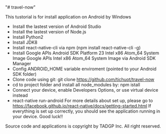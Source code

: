 "# travel-now" 

This tustorial is for install application on Android by Windows
- Install the lastest version of Android Studio
- Install the lastest version of Node.js
- Install Python2
- Install JDK8
- Install react-native-cli via npm (npm install react-native-cli -g)
- Install Google APIs
          Android SDK Platform 23
          Intel x86 Atom_64 System Image
          Google APIs Intel x86 Atom_64 System Image via Android SDK Manager
- Config ANDROID_HOME variable enviroment (pointed to your Android SDK folder)
- Clone code using git: git clone https://github.com/tichuot/travel-now
- cd to project folder and install all node_modules by: npm istall
- Connect your device, enable Developers Options, or use virtual device instead
- react-native run-android
For more details about set up, please go to https://facebook.github.io/react-native/docs/getting-started.html
If everything is set up correctly, you should see the application running in your device. Good luck!!

Source code and applications is copyright by TADGP Inc. All right reserved.